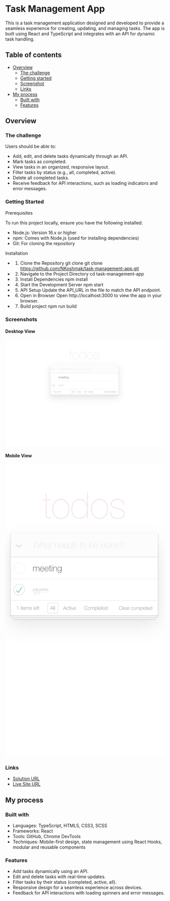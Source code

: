 
# Task Management App

This is a task management application designed and developed to provide a seamless experience for creating, updating, and managing tasks. The app is built using React and TypeScript and integrates with an API for dynamic task handling.

## Table of contents

- [Overview](#overview)
  - [The challenge](#the-challenge)
  - [Getting started](#getting-started)
  - [Screenshot](#screenshot)
  - [Links](#links)
- [My process](#my-process)
  - [Built with](#built-with)
  - [Features](#features)

## Overview

### The challenge

Users should be able to:

- Add, edit, and delete tasks dynamically through an API.
- Mark tasks as completed.
- View tasks in an organized, responsive layout.
- Filter tasks by status (e.g., all, completed, active).
- Delete all completed tasks.
- Receive feedback for API interactions, such as loading indicators and error messages.

### Getting Started

Prerequisites

To run this project locally, ensure you have the following installed:
-	Node.js: Version 16.x or higher
- npm: Comes with Node.js (used for installing dependencies)
- Git: For cloning the repository

Installation
- 1. Clone the Repository
      git clone git clone https://github.com/NKoshmak/task-management-app.git
- 2. Navigate to the Project Directory
      cd task-management-app
- 3. Install Dependencies
      npm install
- 4. Start the Development Server
      npm start
- 5. API Setup
      Update the API_URL in the file to match the API endpoint.
- 6. Open in Browser
      Open http://localhost:3000 to view the app in your browser.
- 7. Build project
      npm run build


### Screenshots

#### Desktop View
[![Desktop View](./Screenshot-desktop.png)](./Screenshot-desktop.png)

#### Mobile View
[![Mobile View](./Screenshot-mobile.png)](./Screenshot-mobile.png)

### Links

- [Solution URL](https://github.com/NKoshmak/task-management-app)
- [Live Site URL](https://nkoshmak.github.io/task-management-app/)

## My process

### Built with

- Languages: TypeScript, HTML5, CSS3, SCSS
- Frameworks: React
- Tools: GitHub, Chrome DevTools
- Techniques: Mobile-first design, state management using React Hooks, modular and reusable components

### Features

- Add tasks dynamically using an API.
- Edit and delete tasks with real-time updates.
- Filter tasks by their status (completed, active, all).
- Responsive design for a seamless experience across devices.
- Feedback for API interactions with loading spinners and error messages.
